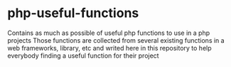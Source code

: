 php-useful-functions
====================

Contains as much as possible of useful php functions to use in a php projects
Those functions are collected from several existing functions in a web frameworks, library, etc and writed here in this repository to help everybody finding a useful function for their project
